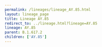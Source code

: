 ```yaml
---
permalink: /lineages/lineage_AY.85.html
layout: lineage_page
title: Lineage AY.85
redirect_to: ../lineage.html?lineage=AY.85
lineage: AY.85
parent: B.1.617.2
children: ['AY.85']
---
```

